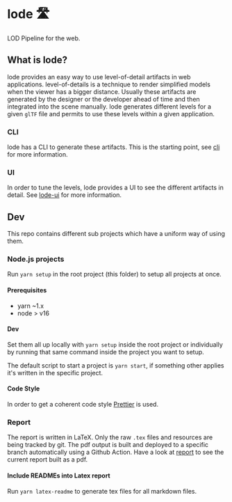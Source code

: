 # lode 🛣
LOD Pipeline for the web.

## What is lode?

lode provides an easy way to use level-of-detail artifacts in web applications.
level-of-details is a technique to render simplified models when the viewer has a bigger distance.
Usually these artifacts are generated by the designer or the developer ahead of time and then integrated into the scene manually.
lode generates different levels for a given `glTF` file and permits to use these levels within a given application.

### CLI

lode has a CLI to generate these artifacts. This is the starting point, see [cli](./cli/README.md) for more information.
### UI

In order to tune the levels, lode provides a UI to see the different artifacts in detail. See [lode-ui](./lode-ui/README.md) for more information.

## Dev

This repo contains different sub projects which have a uniform way of using them.

### Node.js projects

Run `yarn setup` in the root project (this folder) to setup all projects at once.

#### Prerequisites
- yarn ~1.x
- node > v16

#### Dev

Set them all up locally with `yarn setup` inside the root project or individually by running that same command inside the project you want to setup.

The default script to start a project is `yarn start`, if something other applies it's written in the specific project.

#### Code Style

In order to get a coherent code style [Prettier](https://prettier.io/) is used.

### Report

The report is written in LaTeX. Only the raw `.tex` files and resources are being tracked by git.
The pdf output is built and deployed to a specific branch automatically using a Github Action.
Have a look at [report](https://github.com/kreativwebdesign/lode/blob/report/report.pdf) to see the current report built as a pdf.

#### Include READMEs into Latex report

Run `yarn latex-readme` to generate tex files for all markdown files.